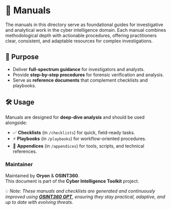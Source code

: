 # 📘 Manuals

The manuals in this directory serve as foundational guides for investigative and analytical work in the cyber intelligence domain. Each manual combines methodological depth with actionable procedures, offering practitioners clear, consistent, and adaptable resources for complex investigations.

## 🎯 Purpose

* Deliver **full-spectrum guidance** for investigators and analysts.
* Provide **step-by-step procedures** for forensic verification and analysis.
* Serve as **reference documents** that complement checklists and playbooks.

## 🛠️ Usage

Manuals are designed for **deep-dive analysis** and should be used alongside:

* ✅ **Checklists** (in `/checklists`) for quick, field-ready tasks.
* ⚡ **Playbooks** (in `/playbooks`) for workflow-oriented procedures.
* 📂 **Appendices** (in `/appendices`) for tools, scripts, and technical references.

### Maintainer

Maintained by **Oryon** & **OSINT360**.  
This document is part of the **Cyber Intelligence Toolkit** project.  

💡 *Note: These manuals and checklists are generated and continuously improved using **[OSINT360 GPT](https://tntpp9.short.gy/osint360-gpt)**, ensuring they stay  practical, adaptive, and up to date with evolving threats.*  

